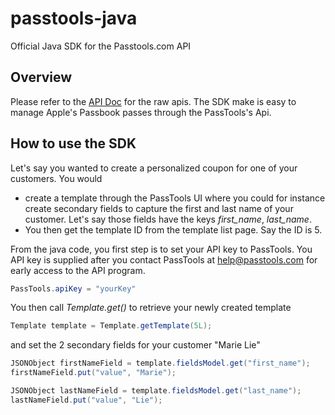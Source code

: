 passtools-java
==============

Official Java SDK for the Passtools.com API


## Overview 

Please refer to the [API Doc](https://github.com/tello/passtools-api) for the raw apis.
The SDK make is easy to manage Apple's Passbook passes through the PassTools's Api.

## How to use the SDK


Let's say you wanted to create a personalized coupon for one of your customers. You would
* create a template through the PassTools UI where you could for instance create secondary fields to capture the first and last name of your customer. Let's say those fields have the keys _first_name_, _last_name_.
* You then get the template ID from the template list page. Say the ID is 5.


From the java code, you first step is to set your API key to PassTools. You API key is supplied after you contact PassTools at help@passtools.com for early access to the API program.


```java
PassTools.apiKey = "yourKey"
```

You then call _Template.get()_ to retrieve your newly created template
```java
Template template = Template.getTemplate(5L);
```

and set the 2 secondary fields for your customer "Marie Lie"

```java
JSONObject firstNameField = template.fieldsModel.get("first_name");
firstNameField.put("value", "Marie");

JSONObject lastNameField = template.fieldsModel.get("last_name");
lastNameField.put("value", "Lie");
         
```

